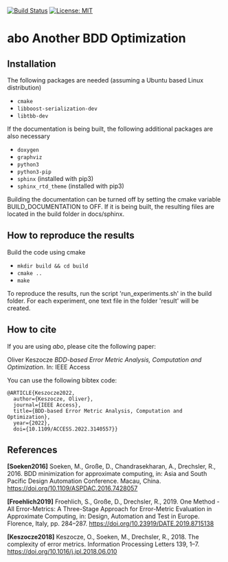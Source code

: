 [![Build Status](https://img.shields.io/github/workflow/status/keszocze/abo/main-ci)](https://github.com/keszocze/abo/actions)
[![License: MIT](https://img.shields.io/badge/License-MIT-green.svg)](https://opensource.org/licenses/MIT)

# abo Another BDD Optimization

## Installation
The following packages are needed (assuming a Ubuntu based Linux distribution)

* `cmake`
* `libboost-serialization-dev`
* `libtbb-dev`

If the documentation is being built, the following additional packages are also necessary

* `doxygen`
* `graphviz`
* `python3`
* `python3-pip`
* `sphinx` (installed with pip3)
* `sphinx_rtd_theme` (installed with pip3)

Building the documentation can be turned off by setting the cmake variable BUILD_DOCUMENTATION to OFF.
If it is being built, the resulting files are located in the build folder in docs/sphinx.

## How to reproduce the results
Build the code using cmake
* ```mkdir build && cd build```
* ```cmake ..```
* ```make```

To reproduce the results, run the script 'run_experiments.sh' in the build folder.
For each experiment, one text file in the folder 'result' will be created.

## How to cite

If you are using *abo*, please cite the following paper:

Oliver Keszocze *BDD-based Error Metric Analysis, Computation and Optimization*. 
In: IEEE Access

You can use the following bibtex code:
```
@ARTICLE{Keszocze2022,
  author={Keszocze, Oliver},
  journal={IEEE Access}, 
  title={BDD-based Error Metric Analysis, Computation and Optimization}, 
  year={2022},
  doi={10.1109/ACCESS.2022.3140557}}
```

## References

**[Soeken2016]** 
Soeken, M., Große, D., Chandrasekharan, A., Drechsler, R., 2016. BDD minimization for approximate computing, in: Asia and South Pacific Design Automation Conference. Macau, China. https://doi.org/10.1109/ASPDAC.2016.7428057

**[Froehlich2019]** 
Froehlich, S., Große, D., Drechsler, R., 2019. One Method - All Error-Metrics: A Three-Stage Approach for Error-Metric Evaluation in Approximate Computing, in: Design, Automation and Test in Europe. Florence, Italy, pp. 284–287. https://doi.org/10.23919/DATE.2019.8715138

**[Keszocze2018]**
Keszocze, O., Soeken, M., Drechsler, R., 2018. The complexity of error metrics. Information Processing Letters 139, 1–7. https://doi.org/10.1016/j.ipl.2018.06.010
